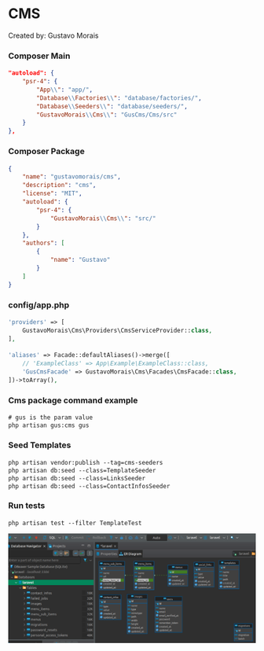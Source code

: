 # CMS

Created by: Gustavo Morais

### Composer Main
```json
"autoload": {
    "psr-4": {
        "App\\": "app/",
        "Database\\Factories\\": "database/factories/",
        "Database\\Seeders\\": "database/seeders/",
        "GustavoMorais\\Cms\\": "GusCms/Cms/src"
    }
},
```

### Composer Package
```json
{
    "name": "gustavomorais/cms",
    "description": "cms",
    "license": "MIT",
    "autoload": {
        "psr-4": {
            "GustavoMorais\\Cms\\": "src/"
        }
    },
    "authors": [
        {
            "name": "Gustavo"
        }
    ]
}
```

### config/app.php
```php
'providers' => [
    GustavoMorais\Cms\Providers\CmsServiceProvider::class,
],

'aliases' => Facade::defaultAliases()->merge([
    // 'ExampleClass' => App\Example\ExampleClass::class,
    'GusCmsFacade' => GustavoMorais\Cms\Facades\CmsFacade::class,
])->toArray(),
```

### Cms package command example
```
# gus is the param value
php artisan gus:cms gus
```

### Seed Templates
```
php artisan vendor:publish --tag=cms-seeders
php artisan db:seed --class=TemplateSeeder
php artisan db:seed --class=LinksSeeder
php artisan db:seed --class=ContactInfosSeeder
```

### Run tests
```
php artisan test --filter TemplateTest
```

![](./imgs/cmsDb1.png)
